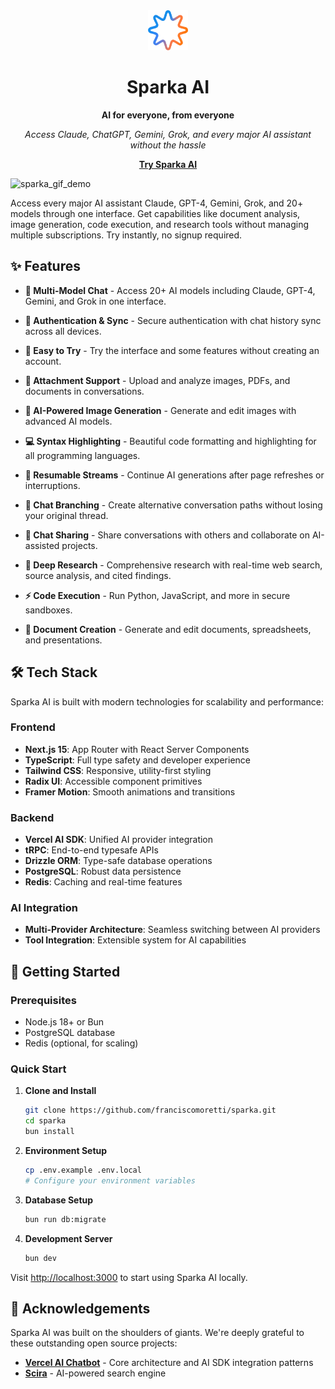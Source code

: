 <div align="center">

<img src="public/icon.svg" alt="Sparka AI" width="64" height="64">

# Sparka AI

**AI for everyone, from everyone**

*Access Claude, ChatGPT, Gemini, Grok, and every major AI assistant without the hassle*

[**Try Sparka AI**](https://sparka.ai)


</div>

![sparka_gif_demo](https://github.com/user-attachments/assets/34a03eed-58fa-4b1e-b453-384351b1c08c)

Access every major AI assistant Claude, GPT-4, Gemini, Grok, and 20+ models through one interface. Get capabilities like document analysis, image generation, code execution, and research tools without managing multiple subscriptions. Try instantly, no signup required.


## ✨ Features

- **🤖 Multi-Model Chat** - Access 20+ AI models including Claude, GPT-4, Gemini, and Grok in one interface.

- **🔐 Authentication & Sync** - Secure authentication with chat history sync across all devices.

- **🎯 Easy to Try** - Try the interface and some features without creating an account.

- **📎 Attachment Support** - Upload and analyze images, PDFs, and documents in conversations.

- **🎨 AI-Powered Image Generation** - Generate and edit images with advanced AI models.

- **💻 Syntax Highlighting** - Beautiful code formatting and highlighting for all programming languages.

- **🔄 Resumable Streams** - Continue AI generations after page refreshes or interruptions.

- **🌳 Chat Branching** - Create alternative conversation paths without losing your original thread.

- **🔗 Chat Sharing** - Share conversations with others and collaborate on AI-assisted projects.

- **🔭 Deep Research** - Comprehensive research with real-time web search, source analysis, and cited findings.

- **⚡ Code Execution** - Run Python, JavaScript, and more in secure sandboxes.

- **📄 Document Creation** - Generate and edit documents, spreadsheets, and presentations.


## 🛠️ Tech Stack

Sparka AI is built with modern technologies for scalability and performance:

### **Frontend**
- **Next.js 15**: App Router with React Server Components
- **TypeScript**: Full type safety and developer experience
- **Tailwind CSS**: Responsive, utility-first styling
- **Radix UI**: Accessible component primitives
- **Framer Motion**: Smooth animations and transitions

### **Backend**
- **Vercel AI SDK**: Unified AI provider integration
- **tRPC**: End-to-end typesafe APIs
- **Drizzle ORM**: Type-safe database operations
- **PostgreSQL**: Robust data persistence
- **Redis**: Caching and real-time features

### **AI Integration**
- **Multi-Provider Architecture**: Seamless switching between AI providers
- **Tool Integration**: Extensible system for AI capabilities


## 🚀 Getting Started

### **Prerequisites**
- Node.js 18+ or Bun
- PostgreSQL database
- Redis (optional, for scaling)

### **Quick Start**

1. **Clone and Install**
   ```bash
   git clone https://github.com/franciscomoretti/sparka.git
   cd sparka
   bun install
   ```

2. **Environment Setup**
   ```bash
   cp .env.example .env.local
   # Configure your environment variables
   ```

3. **Database Setup**
   ```bash
   bun run db:migrate
   ```

4. **Development Server**
   ```bash
   bun dev
   ```

Visit [http://localhost:3000](http://localhost:3000) to start using Sparka AI locally.


## 🙏 Acknowledgements

Sparka AI was built on the shoulders of giants. We're deeply grateful to these outstanding open source projects:

- **[Vercel AI Chatbot](https://github.com/vercel/ai-chatbot)** - Core architecture and AI SDK integration patterns
- **[Scira](https://github.com/zaidmukaddam/scira)** - AI-powered search engine

